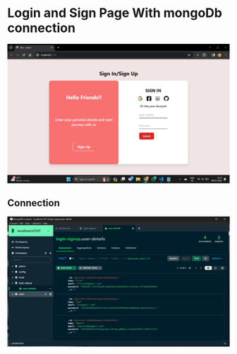 # Login and Sign Page With mongoDb connection



![Screenshot](./src/assets/Output.jpg)
## Connection
![MongoDB Connection](./src/assets/o1.jpg)

